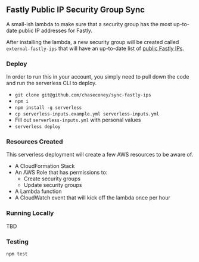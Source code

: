 ## Fastly Public IP Security Group Sync

A small-ish lambda to make sure that a security group has the most up-to-date public IP addresses for Fastly.

After installing the lambda, a new security group will be created called `external-fastly-ips` that will have an up-to-date list of [public Fastly IPs](https://api.fastly.com/public-ip-list).

### Deploy

In order to run this in your account, you simply need to pull down the code and run the serverless CLI to deploy.

- `git clone git@github.com/chaseconey/sync-fastly-ips`
- `npm i`
- `npm install -g serverless`
- `cp serverless-inputs.example.yml serverless-inputs.yml`
- Fill out `serverless-inputs.yml` with personal values
- `serverless deploy`

### Resources Created

This serverless deployment will create a few AWS resources to be aware of.

- A CloudFormation Stack
- An AWS Role that has permissions to:
  - Create security groups
  - Update security groups
- A Lambda function
- A CloudWatch event that will kick off the lambda once per hour

### Running Locally

TBD

### Testing

```
npm test
```
